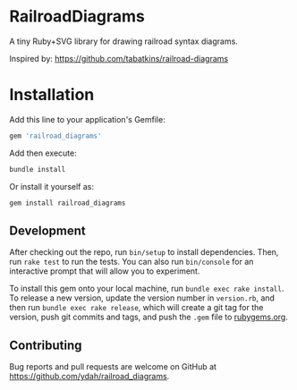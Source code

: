# RailroadDiagrams

A tiny Ruby+SVG library for drawing railroad syntax diagrams.

Inspired by: https://github.com/tabatkins/railroad-diagrams

# Installation

Add this line to your application's Gemfile:
```ruby
gem 'railroad_diagrams'
```

Add then execute:
```bash
bundle install
```

Or install it yourself as:
```bash
gem install railroad_diagrams
```

## Development

After checking out the repo, run `bin/setup` to install dependencies. Then, run `rake test` to run the tests. You can also run `bin/console` for an interactive prompt that will allow you to experiment.

To install this gem onto your local machine, run `bundle exec rake install`. To release a new version, update the version number in `version.rb`, and then run `bundle exec rake release`, which will create a git tag for the version, push git commits and tags, and push the `.gem` file to [rubygems.org](https://rubygems.org).

## Contributing

Bug reports and pull requests are welcome on GitHub at https://github.com/ydah/railroad_diagrams.
